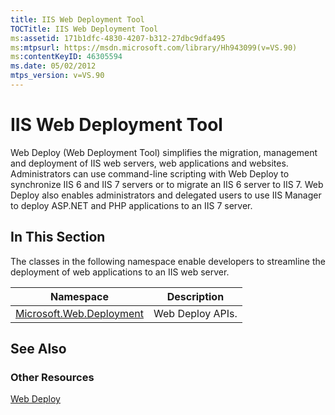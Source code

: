 ```yaml
---
title: IIS Web Deployment Tool
TOCTitle: IIS Web Deployment Tool
ms:assetid: 171b1dfc-4830-4207-b312-27dbc9dfa495
ms:mtpsurl: https://msdn.microsoft.com/library/Hh943099(v=VS.90)
ms:contentKeyID: 46305594
ms.date: 05/02/2012
mtps_version: v=VS.90
---
```


# IIS Web Deployment Tool

Web Deploy (Web Deployment Tool) simplifies the migration, management and deployment of IIS web servers, web applications and websites. Administrators can use command-line scripting with Web Deploy to synchronize IIS 6 and IIS 7 servers or to migrate an IIS 6 server to IIS 7. Web Deploy also enables administrators and delegated users to use IIS Manager to deploy ASP.NET and PHP applications to an IIS 7 server.

## In This Section

The classes in the following namespace enable developers to streamline the deployment of web applications to an IIS web server.

|Namespace|Description|
|--- |--- |
|[Microsoft.Web.Deployment](https://msdn.microsoft.com/library/microsoft.web.deployment)|Web Deploy APIs.|


## See Also

### Other Resources

[Web Deploy](https://go.microsoft.com/fwlink/?linkid=247911)

